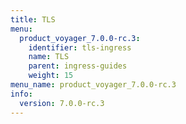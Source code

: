 ```yaml
---
title: TLS
menu:
  product_voyager_7.0.0-rc.3:
    identifier: tls-ingress
    name: TLS
    parent: ingress-guides
    weight: 15
menu_name: product_voyager_7.0.0-rc.3
info:
  version: 7.0.0-rc.3
---
```


